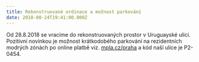 ```yaml
---
title: Rekonstruované ordinace a možnost parkování
date: 2018-08-24T19:41:00.000Z
---
```

Od 28.8.2018 se vracíme do rekonstruovaných prostor v Uruguayské ulici. Pozitivní novinkou je možnost krátkodobého parkování na rezidentních modrých zónách po online platbě viz. [mpla.cz/praha](mpla.cz/praha) a kód naší ulice je P2-0454.
